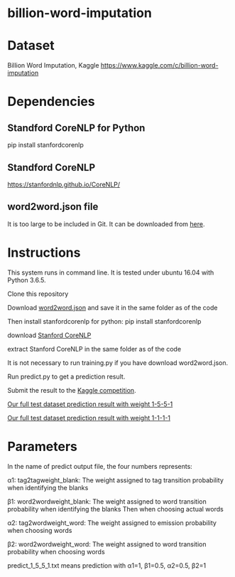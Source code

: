 # billion-word-imputation
# Dataset
Billion Word Imputation, Kaggle
https://www.kaggle.com/c/billion-word-imputation

# Dependencies
## Standford CoreNLP for Python
pip install stanfordcorenlp
## Standford CoreNLP
https://stanfordnlp.github.io/CoreNLP/
## word2word.json file
It is too large to be included in Git. It can be downloaded from [here](https://drive.google.com/file/d/1wS-kjyIA4e-gfT9yeYikS0SiBhLXVPTe/view).

# Instructions
This system runs in command line. It is tested under ubuntu 16.04 with Python 3.6.5.

Clone this repository

Download [word2word.json](https://drive.google.com/file/d/1wS-kjyIA4e-gfT9yeYikS0SiBhLXVPTe/view) and save it in the same folder as of the code

Then install stanfordcorenlp for python: pip install stanfordcorenlp

download [Stanford CoreNLP](http://nlp.stanford.edu/software/stanford-corenlp-full-2018-02-27.zip)

extract Stanford CoreNLP in the same folder as of the code

It is not necessary to run training.py if you have download word2word.json.

Run predict.py to get a prediction result.

Submit the result to the [Kaggle competition](https://www.kaggle.com/c/billion-word-imputation).

[Our full test dataset prediction result with weight 1-5-5-1](https://drive.google.com/open?id=1zOwllPLPUrd-UFNiI78_7M_W3xRgAO9x)

[Our full test dataset prediction result with weight 1-1-1-1](https://drive.google.com/open?id=1n82Ue9NeC5b7eGRWL3JtcXRxKwOWvlaM)

# Parameters
In the name of predict output file, the four numbers represents:

α1: tag2tagweight_blank: The weight assigned to tag transition probability when identifying the blanks

β1: word2wordweight_blank: The weight assigned to word transition probability when identifying the blanks 
Then when choosing actual words

α2: tag2wordweight_word: The weight assigned to emission probability when choosing words 

β2: word2wordweight_word: The weight assigned to word transition probability when choosing words

predict_1_5_5_1.txt means prediction with α1=1, β1=0.5, α2=0.5, β2=1